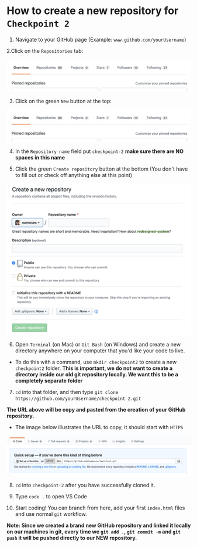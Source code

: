# How to create a new repository for `Checkpoint 2`

1. Navigate to your GitHub page (Example: `www.github.com/yourUsername`)

2.Click on the `Repositories` tab:

![Repo tab image](repo-tab.png)

3. Click on the green `New` button at the top:

![Repo tab image](repo-tab.png)

4. In the `Repository name` field put `checkpoint-2` **make sure there are NO spaces in this name**

5. Click the green `Create repository` button at the bottom (You don't have to fill out or check off anything else at this point)

![Create](create-repo.png)

6. Open `Terminal` (on Mac) or `Git Bash` (on Windows) and create a new directory anywhere on your computer that you'd like your code to live.

* To do this with a command, use `mkdir checkpoint2` to create a new `checkpoint2` folder. **This is important, we do not want to create a directory inside our old git repository locally. We want this to be a completely separate folder**

7. `cd` into that folder, and then type `git clone https://github.com/yourUsername/checkpoint-2.git`

**The URL above will be copy and pasted from the creation of your GitHub repository.**

* The image below illustrates the URL to copy, it should start with `HTTPS`

![Clone](git-clone.png)

8. `cd` into `checkpoint-2` after you have successfully cloned it.

9. Type `code .` to open VS Code

10. Start coding!  You can branch from here, add your first `index.html` files and use normal `git` workflow.

**Note: Since we created a brand new GitHub repository and linked it locally on our machines in git, every time we `git add .`, `git commit -m` and `git push` it will be pushed directly to our NEW repository.**
